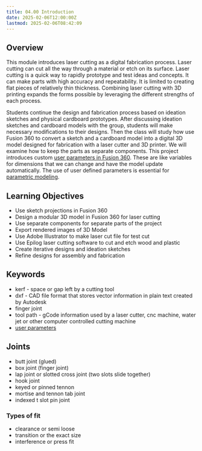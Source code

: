 ```yaml
---
title: 04.00 Introduction
date: 2025-02-06T12:00:00Z
lastmod: 2025-02-06T08:42:09
---
```


## Overview

This module introduces laser cutting as a digital fabrication process. Laser cutting can cut all the way through a material or etch on its surface. Laser cutting is a quick way to rapidly prototype and test ideas and concepts. It can make parts with high accuracy and repeatability. It is limited to creating flat pieces of relatively thin thickness. Combining laser cutting with 3D printing expands the forms possible by leveraging the different strengths of each process.

Students continue the design and fabrication process based on ideation sketches and physical cardboard prototypes. After discussing ideation sketches and cardboard models with the group, students will make necessary modifications to their designs. Then the class will study how use Fusion 360 to convert a sketch and a cardboard model into a digital 3D model designed for fabrication with a laser cutter and 3D printer. We will examine how to keep the parts as separate components. This project introduces custom [user parameters in Fusion 360](https://youtu.be/H6W-Og4YyZ8). These are like variables for dimensions that we can change and have the model update automatically. The use of user defined parameters is essential for [parametric modeling](../../../../3d-modeling/parametric-modeling.md).

## Learning Objectives

- Use sketch projections in Fusion 360
- Design a modular 3D model in Fusion 360 for laser cutting
- Use separate components for separate parts of the project
- Export rendered images of 3D Model
- Use Adobe Illustrator to make laser cut file for test cut
- Use Epilog laser cutting software to cut and etch wood and plastic
- Create iterative designs and ideation sketches
- Refine designs for assembly and fabrication

## Keywords

- kerf - space or gap left by a cutting tool
- dxf - CAD file format that stores vector information in plain text created by Autodesk
- finger joint
- tool path - gCode information used by a laser cutter, cnc machine, water jet or other computer controlled cutting machine
- [user parameters](../../../../3d-modeling/fusion-360/basic-user-parameters-fusion-360.md)

## Joints

- butt joint (glued)
- box joint (finger joint)
- lap joint or slotted cross joint (two slots slide together)
- hook joint
- keyed or pinned tennon
- mortise and tennon tab joint
- indexed t slot pin joint

### Types of fit

- clearance or semi loose
- transition or the exact size
- interference or press fit
